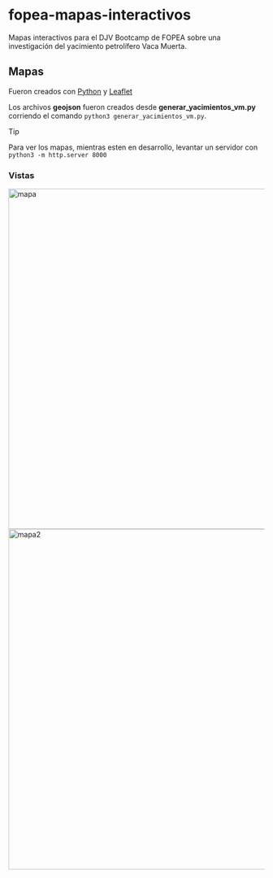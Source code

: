 # fopea-mapas-interactivos
Mapas interactivos para el DJV Bootcamp de FOPEA sobre una investigación del yacimiento petrolífero Vaca Muerta.

## Mapas

Fueron creados con [Python](https://www.python.org/) y [Leaflet](https://leafletjs.com/)

Los archivos **geojson** fueron creados desde **generar_yacimientos_vm.py** corriendo el comando `python3 generar_yacimientos_vm.py`.

> [!TIP]
> Para ver los mapas, mientras esten en desarrollo, levantar un servidor con `python3 -m http.server 8000`

### Vistas
<img width="1451" height="670" alt="mapa" src="https://github.com/user-attachments/assets/612da5d6-cf5f-4123-81f6-8b7b56f19b88" />
<img width="1450" height="670" alt="mapa2" src="https://github.com/user-attachments/assets/222b6434-6d3a-4979-8f59-d63cbf2f937d" />
